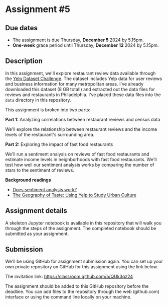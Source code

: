 # Assignment #5

## Due dates

- The assignment is due Thursday, **December 5** 2024 by 5.15pm. 
- **One-week** grace period until Thursday, **December 12** 2024 by 5.15pm.

## Description

In this assignment, we'll explore restaurant review data available through the [Yelp Dataset Challenge](https://www.yelp.com/dataset). The dataset includes Yelp data for user reviews and business information for many metropolitan areas. I've already downloaded this dataset (8 GB total!) and extracted out the data files for reviews and restaurants in Philadelphia. I've placed these data files into the `data` directory in this repository. 

This assignment is broken into two parts:

**Part 1:** Analyzing correlations between restaurant reviews and census data

We'll explore the relationship between restaurant reviews and the income levels of the restaurant's surrounding area.

**Part 2:** Exploring the impact of fast food restaurants

We'll run a sentiment analysis on reviews of fast food restaurants and estimate income levels in neighborhoods with fast food restaurants. We'll test how well our sentiment analysis works by comparing the number of stars to the sentiment of reviews.


**Background readings**
- [Does sentiment analysis work?](http://varianceexplained.org/r/yelp-sentiment/)
- [The Geography of Taste: Using Yelp to Study Urban Culture](https://www.mdpi.com/2220-9964/7/9/376/pdf/1)


## Assignment details

A skeleton Jupyter notebook is available in this repository that will walk you through the steps of the assignment. The completed notebook should be submitted as your assignment.

## Submission

We'll be using GitHub for assignment submission again. You can set up your own private repository on GitHub for this assignment using the link below.

The invitation link: https://classroom.github.com/a/QUk3qz24

The assignment should be added to this GitHub repository before the deadline. You can add files to the repository through the web (github.com) interface or using the command line locally on your machine.
